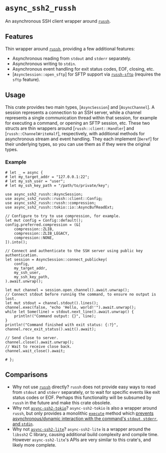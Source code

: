 # `async_ssh2_russh`

An asynchronous SSH client wrapper around [`russh`](https://crates.io/crates/russh).

## Features

Thin wrapper around [`russh`](https://crates.io/crates/russh), providing a few additional features:

* Asynchronous reading from `stdout` and `stderr` separately.
* Asynchronous writing to `stdin`.
* Asynchronous event handling for exit status codes, EOF, closing, etc.
* [`AsyncSession::open_sftp`] for SFTP support via [`russh-sftp`](https://crates.io/crates/russh-sftp) (requires the `sftp` feature).

## Usage

This crate provides two main types, [`AsyncSession`] and [`AsyncChannel`]. A session represents a connection to an SSH
server, while a channel represents a single communication thread within that session, for example for executing a
command, or opening an SFTP session, etc. These two structs are thin wrappers around [`russh::client::Handler`] and
[`russh::ChannelWriteHalf`], respectively, with additional methods for asynchronous stream and event handling. They each
implement [`Deref`] for their underlying types, so you can use them as if they were the original types.

### Example

```rust,no_run
# let _ = async {
# let my_target_addr = "127.0.0.1:22";
# let my_ssh_user = "user";
# let my_ssh_key_path = "/path/to/private/key";

use async_ssh2_russh::AsyncSession;
use async_ssh2_russh::russh::client::Config;
use async_ssh2_russh::russh::compression;
use async_ssh2_russh::tokio::io::AsyncBufReadExt;

// Configure to try to use compression, for example.
let mut config = Config::default();
config.preferred.compression = (&[
    compression::ZLIB,
    compression::ZLIB_LEGACY,
    compression::NONE,
]).into();

// Connect and authenticate to the SSH server using public key authentication.
let session = AsyncSession::connect_publickey(
    config,
    my_target_addr,
    my_ssh_user,
    my_ssh_key_path,
).await.unwrap();

let mut channel = session.open_channel().await.unwrap();
// Connect stdout before running the command, to ensure no output is lost.
let mut stdout = channel.stdout().lines();
channel.exec(false, "echo 'Hello, world!'").await.unwrap();
while let Some(line) = stdout.next_line().await.unwrap() {
    println!("Command output: {}", line);
}
println!("Command finished with exit status: {:?}", channel.recv_exit_status().wait().await);

// Send close to server.
channel.close().await.unwrap();
// Wait to receive close back.
channel.wait_close().await;

# };
```

## Comparisons

* Why not use [`russh`](https://crates.io/crates/russh) directly? `russh` does not provide easy ways to read from
  `stdout` and `stderr` separately, or to wait for specific events like exit status codes or EOF. Perhaps this
  functionality will be subsumed by `russh` in the future and make this crate obsolete.
* Why not [`async-ssh2-tokio`](https://crates.io/crates/async-ssh2-tokio)? `async-ssh2-tokio` is also a wrapper around
  `russh`, but only provides a monolithic [`execute`](https://docs.rs/async-ssh2-tokio/0.8.14/async_ssh2_tokio/client/struct.Client.html#method.execute)
  method which [prevents asynchronous/dynamic interaction with the command's `stdout`, `stderr`, and `stdin`](https://github.com/Miyoshi-Ryota/async-ssh2-tokio/issues/62).
* Why not [`async-ssh2-lite`](https://crates.io/crates/async-ssh2-lite)? `async-ssh2-lite` is a wrapper around the
  `libssh2` C library, causing additional build complexity and compile time. However `async-ssh2-lite`'s APIs are very
  similar to this crate's, and likely more complete.
